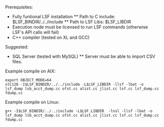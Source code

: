 Prerequisites:
* Fully funtional LSF installation
** Path to C include: $LSF_BINDIR/../../include
** Path to LSF Libs: $LSF_LIBDIR
* Execution node must be licensed to run LSF commands (otherwise LSF's API calls will fail)
* C++ compiler (tested on XL and GCC)

Suggested:
* SQL Server (tested with MySQL)
** Server must be able to import CSV files. 

Example compile on AIX:
```
export OBJECT_MODE=64
xlC128 -I$LSF_BINDIR/../../include -L$LSF_LIBDIR -llsf -lbat -o lsf_dump lsb_acct_dump.cc ofst.cc alist.cc jlist.cc lsf.cc lsf_dump.cc fdump.cc
```

Example compile on Linux:
```
g++ -I$LSF_BINDIR/../../include -L$LSF_LIBDIR  -lnsl -llsf -lbat -o lsf_dump lsb_acct_dump.cc ofst.cc alist.cc jlist.cc lsf.cc lsf_dump.cc fdump.cc
```

